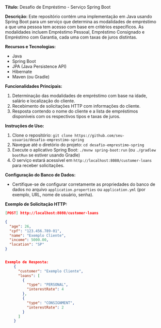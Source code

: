 **Título:** Desafio de Empréstimo - Serviço Spring Boot

**Descrição:**
Este repositório contém uma implementação em Java usando Spring Boot para um serviço que determina as modalidades de empréstimo a que uma pessoa tem acesso com base em critérios específicos. As modalidades incluem Empréstimo Pessoal, Empréstimo Consignado e Empréstimo com Garantia, cada uma com taxas de juros distintas.

**Recursos e Tecnologias:**
- Java
- Spring Boot
- JPA (Java Persistence API)
- Hibernate
- Maven (ou Gradle)

**Funcionalidades Principais:**
1. Determinação das modalidades de empréstimo com base na idade, salário e localização do cliente.
2. Recebimento de solicitações HTTP com informações do cliente.
3. Resposta contendo o nome do cliente e a lista de empréstimos disponíveis com os respectivos tipos e taxas de juros.

**Instruções de Uso:**
1. Clone o repositório: `git clone https://github.com/seu-usuario/desafio-emprestimo-spring`
2. Navegue até o diretório do projeto: `cd desafio-emprestimo-spring`
3. Execute o aplicativo Spring Boot: `./mvnw spring-boot:run` (ou `./gradlew bootRun` se estiver usando Gradle)
4. O serviço estará acessível em `http://localhost:8080/customer-loans` para receber solicitações.

**Configuração do Banco de Dados:**
- Certifique-se de configurar corretamente as propriedades do banco de dados no arquivo `application.properties` ou `application.yml` (por exemplo, URL, nome de usuário, senha).

**Exemplo de Solicitação HTTP:**
```json
[POST] http://localhost:8080/customer-loans

{
  "age": 26,
  "cpf": "123.456.789-01",
  "name": "Exemplo Cliente",
  "income": 5000.00,
  "location": "SP"
}


Exemplo de Resposta:
    {
      "customer": "Exemplo Cliente",
      "loans": [
        {
          "type": "PERSONAL",
          "interestRate": 4
        },
        {
          "type": "CONSIGNMENT",
          "interestRate": 2
        }
      ]
    }

